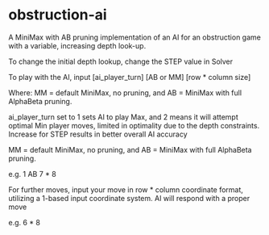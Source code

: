 # obstruction-ai
A MiniMax with AB pruning implementation of an AI for an obstruction game with a variable, increasing depth look-up. 

To change the initial depth lookup, change the STEP value in Solver

To play with the AI, input [ai_player_turn] [AB or MM] [row * column size]

Where:
MM = default MiniMax, no pruning, and AB = MiniMax with full AlphaBeta pruning.

ai_player_turn set to 1 sets AI to play Max, and 2 means it will attempt optimal Min player moves, limited in optimality due to the depth constraints. 
Increase for STEP results in better overall AI accuracy


MM = default MiniMax, no pruning, and AB = MiniMax with full AlphaBeta pruning.

e.g.  1 AB 7 * 8

For further moves, input your move in row * column coordinate format, utilizing a 1-based input coordinate system. AI will respond with a proper move

e.g. 6 * 8



